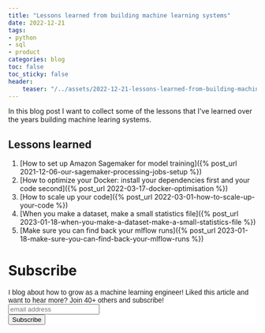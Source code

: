 ```yaml
---
title: "Lessons learned from building machine learning systems"
date: 2022-12-21
tags:
- python
- sql
- product
categories: blog
toc: false
toc_sticky: false
header:
    teaser: "/../assets/2022-12-21-lessons-learned-from-building-machine-learning-systems/thumbnail.png"
---
```


In this blog post I want to collect some of the lessons that I've learned over
the years building machine learing systems. 

## Lessons learned

1. [How to set up Amazon Sagemaker for model training]({% post_url 2021-12-06-our-sagemaker-processing-jobs-setup %})
2. [How to optimize your Docker: install your dependencies first and your code second]({% post_url 2022-03-17-docker-optimisation  %})
3. [How to scale up your code]({% post_url 2022-03-01-how-to-scale-up-your-code %})
4. [When you make a dataset, make a small statistics file]({% post_url 2023-01-18-when-you-make-a-dataset-make-a-small-statistics-file %})
5. [Make sure you can find back your mlflow runs]({% post_url 2023-01-18-make-sure-you-can-find-back-your-mlflow-runs %})

# Subscribe

<!-- Begin Mailchimp Signup Form -->
<link href="//cdn-images.mailchimp.com/embedcode/horizontal-slim-10_7.css" rel="stylesheet" type="text/css">
<style type="text/css">
#mc_embed_signup{background:#fff; clear:left; font:14px Helvetica,Arial,sans-serif; width:100%;}
/* Add your own Mailchimp form style overrides in your site stylesheet or in this style block.
    We recommend moving this block and the preceding CSS link to the HEAD of your HTML file. */
</style>
<div id="mc_embed_signup">
<form action="https://gmail.us3.list-manage.com/subscribe/post?u=92fe86c389878585bc87837e8&amp;id=50543deff9" method="post" id="mc-embedded-subscribe-form" name="mc-embedded-subscribe-form" class="validate" target="_blank" novalidate>
    <div id="mc_embed_signup_scroll">
<label for="mce-EMAIL">I blog about how to grow as a machine learning engineer! Liked this article and want to hear more? Join 40+ others and subscribe!</label>
<input type="email" value="" name="EMAIL" class="email" id="mce-EMAIL" placeholder="email address" required>
    <!-- real people should not fill this in and expect good things - do not remove this or risk form bot signups-->
    <div style="position: absolute; left: -5000px;" aria-hidden="true"><input type="text" name="b_92fe86c389878585bc87837e8_50543deff9" tabindex="-1" value=""></div>
    <div class="clear"><input type="submit" value="Subscribe" name="subscribe" id="mc-embedded-subscribe" class="button"></div>
    </div>
</form>
</div>
<!--End mc_embed_signup-->
    